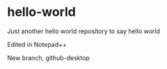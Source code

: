 # hello-world
Just another hello world repository to say hello world

Edited in Notepad++

New branch, github-desktop